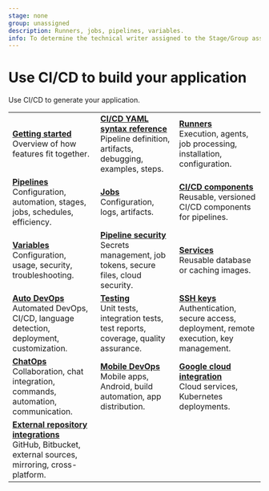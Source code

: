 ```yaml
---
stage: none
group: unassigned
description: Runners, jobs, pipelines, variables.
info: To determine the technical writer assigned to the Stage/Group associated with this page, see https://handbook.gitlab.com/handbook/product/ux/technical-writing/#assignments
---
```


# Use CI/CD to build your application

Use CI/CD to generate your application.

| | | |
|--|--|--|
| [**Getting started**](../ci/index.md)<br>Overview of how features fit together. | [**CI/CD YAML syntax reference**](../ci/yaml/index.md)<br>Pipeline definition, artifacts, debugging, examples, steps. | [**Runners**](https://docs.gitlab.com/runner/)<br>Execution, agents, job processing, installation, configuration. |
| [**Pipelines**](../ci/pipelines/index.md)<br>Configuration, automation, stages, jobs, schedules, efficiency. | [**Jobs**](../ci/jobs/index.md)<br>Configuration, logs, artifacts. | [**CI/CD components**](../ci/components/index.md)<br>Reusable, versioned CI/CD components for pipelines. |
| [**Variables**](../ci/variables/index.md)<br> Configuration, usage, security, troubleshooting. | [**Pipeline security**](../ci/pipelines/pipeline_security.md)<br>Secrets management, job tokens, secure files, cloud security. | [**Services**](../ci/services/index.md)<br>Reusable database or caching images. |
| [**Auto DevOps**](autodevops/index.md)<br>Automated DevOps, CI/CD, language detection, deployment, customization. | [**Testing**](../ci/testing/index.md)<br>Unit tests, integration tests, test reports, coverage, quality assurance. | [**SSH keys**](../ci/ssh_keys/index.md)<br>Authentication, secure access, deployment, remote execution, key management. |
| [**ChatOps**](../ci/chatops/index.md)<br>Collaboration, chat integration, commands, automation, communication. | [**Mobile DevOps**](../ci/mobile_devops.md)<br>Mobile apps, Android, build automation, app distribution. | [**Google cloud integration**](../ci/gitlab_google_cloud_integration/index.md)<br>Cloud services, Kubernetes deployments. |
| [**External repository integrations**](../ci/ci_cd_for_external_repos/index.md)<br>GitHub, Bitbucket, external sources, mirroring, cross-platform. | | |

